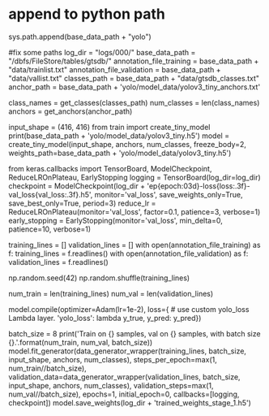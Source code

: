 


# append to python path
sys.path.append(base_data_path + "yolo")


#fix some paths
log_dir = "logs/000/"
base_data_path = "/dbfs/FileStore/tables/gtsdb/"
annotation_file_training = base_data_path + "data/trainlist.txt"
annotation_file_validation = base_data_path + "data/vallist.txt"
classes_path = base_data_path + "data/gtsdb_classes.txt"
anchor_path = base_data_path + 'yolo/model_data/yolov3_tiny_anchors.txt'

class_names = get_classes(classes_path)
num_classes = len(class_names)
anchors = get_anchors(anchor_path)

input_shape = (416, 416)
from train import create_tiny_model
print(base_data_path + 'yolo/model_data/yolov3_tiny.h5')
model = create_tiny_model(input_shape, anchors, num_classes,
    freeze_body=2, weights_path=base_data_path + 'yolo/model_data/yolov3_tiny.h5')

from keras.callbacks import TensorBoard, ModelCheckpoint, ReduceLROnPlateau, EarlyStopping
logging = TensorBoard(log_dir=log_dir)
checkpoint = ModelCheckpoint(log_dir + 'ep{epoch:03d}-loss{loss:.3f}-val_loss{val_loss:.3f}.h5',
    monitor='val_loss', save_weights_only=True, save_best_only=True, period=3)
reduce_lr = ReduceLROnPlateau(monitor='val_loss', factor=0.1, patience=3, verbose=1)
early_stopping = EarlyStopping(monitor='val_loss', min_delta=0, patience=10, verbose=1)


training_lines = []
validation_lines = []
with open(annotation_file_training) as f:
  training_lines = f.readlines()
with open(annotation_file_validation) as f:
  validation_lines = f.readlines()

  
np.random.seed(42)
np.random.shuffle(training_lines)

num_train = len(training_lines)
num_val = len(validation_lines)


model.compile(optimizer=Adam(lr=1e-2), loss={
    # use custom yolo_loss Lambda layer.
    'yolo_loss': lambda y_true, y_pred: y_pred})

	
batch_size = 8
print('Train on {} samples, val on {} samples, with batch size {}.'.format(num_train, num_val, batch_size))
model.fit_generator(data_generator_wrapper(training_lines, batch_size, input_shape, anchors, num_classes),
        steps_per_epoch=max(1, num_train//batch_size),
        validation_data=data_generator_wrapper(validation_lines, batch_size, input_shape, anchors, num_classes),
        validation_steps=max(1, num_val//batch_size),
        epochs=1,
        initial_epoch=0,
        callbacks=[logging, checkpoint])
model.save_weights(log_dir + 'trained_weights_stage_1.h5')
